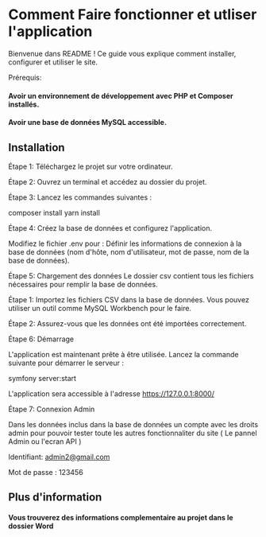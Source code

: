 # Comment Faire fonctionner et utliser l'application 

Bienvenue dans README !
Ce guide vous explique comment installer, configurer et utiliser le site.

Prérequis:

#### Avoir un environnement de développement avec PHP et Composer installés.
#### Avoir une base de données MySQL accessible.

## Installation
Étape 1: Téléchargez le projet sur votre ordinateur.

Étape 2: Ouvrez un terminal et accédez au dossier du projet.

Étape 3: Lancez les commandes suivantes :

composer install
yarn install

Étape 4: Créez la base de données et configurez l'application.

Modifiez le fichier .env pour :
Définir les informations de connexion à la base de données (nom d'hôte, nom d'utilisateur, mot de passe, nom de la base de données).

Étape 5: Chargement des données
Le dossier csv contient tous les fichiers nécessaires pour remplir la base de données.

Étape 1: Importez les fichiers CSV dans la base de données. Vous pouvez utiliser un outil comme MySQL Workbench pour le faire.

Étape 2: Assurez-vous que les données ont été importées correctement.

Étape 6: Démarrage

L'application est maintenant prête à être utilisée. Lancez la commande suivante pour démarrer le serveur :

symfony server:start

L'application sera accessible à l'adresse https://127.0.0.1:8000/

Étape 7: Connexion Admin

Dans les données inclus dans la base de données un compte avec les droits admin pour pouvoir tester toute les autres fonctionnaliter du site ( Le pannel Admin ou l'ecran API )

Identifiant: admin2@gmail.com

Mot de passe : 123456

## Plus d'information
#### Vous trouverez des informations complementaire au projet dans le dossier Word
